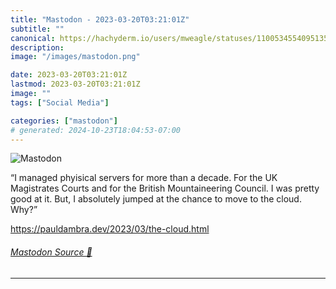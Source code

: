 ```yaml
---
title: "Mastodon - 2023-03-20T03:21:01Z"
subtitle: ""
canonical: https://hachyderm.io/users/mweagle/statuses/110053455409513533
description:
image: "/images/mastodon.png"

date: 2023-03-20T03:21:01Z
lastmod: 2023-03-20T03:21:01Z
image: ""
tags: ["Social Media"]

categories: ["mastodon"]
# generated: 2024-10-23T18:04:53-07:00
---
```

![Mastodon](/images/mastodon.png)

<p>“I managed phyisical servers for more than a decade. For the UK Magistrates Courts and for the British Mountaineering Council. I was pretty good at it. But, I absolutely jumped at the chance to move to the cloud. Why?”</p><p><a href="https://pauldambra.dev/2023/03/the-cloud.html" target="_blank" rel="nofollow noopener noreferrer" translate="no"><span class="invisible">https://</span><span class="ellipsis">pauldambra.dev/2023/03/the-clo</span><span class="invisible">ud.html</span></a></p>


###### [Mastodon Source 🐘](https://hachyderm.io/@mweagle/110053455409513533)

___
